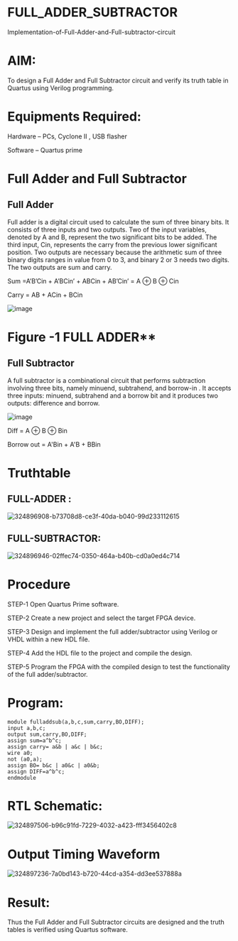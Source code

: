 # FULL_ADDER_SUBTRACTOR

Implementation-of-Full-Adder-and-Full-subtractor-circuit

# AIM:

To design a Full Adder and Full Subtractor circuit and verify its truth table in Quartus using Verilog programming.

# Equipments Required:

Hardware – PCs, Cyclone II , USB flasher

Software – Quartus prime

# Full Adder and Full Subtractor

## Full Adder

Full adder is a digital circuit used to calculate the sum of three binary bits. It consists of three inputs and two outputs. Two of the input variables, denoted by A and B, represent the two significant bits to be added. The third input, Cin, represents the carry from the previous lower significant position. Two outputs are necessary because the arithmetic sum of three binary digits ranges in value from 0 to 3, and binary 2 or 3 needs two digits. The two outputs are sum and carry.

Sum =A’B’Cin + A’BCin’ + ABCin + AB’Cin’ = A ⊕ B ⊕ Cin 

Carry = AB + ACin + BCin

![image](https://github.com/naavaneetha/FULL_ADDER_SUBTRACTOR/assets/154305477/0f30ba51-5ffb-4198-845f-18e054f675e7)

# Figure -1 FULL ADDER**

## Full Subtractor

A full subtractor is a combinational circuit that performs subtraction involving three bits, namely minuend, subtrahend, and borrow-in . It accepts three inputs: minuend, subtrahend and a borrow bit and it produces two outputs: difference and borrow.

![image](https://github.com/naavaneetha/FULL_ADDER_SUBTRACTOR/assets/154305477/02b24f51-ab51-4304-9ad6-7b81ffc1ead5)

Diff = A ⊕ B ⊕ Bin 

Borrow out = A'Bin + A'B + BBin

# Truthtable

## FULL-ADDER :

![324896908-b73708d8-ce3f-40da-b040-99d233112615](https://github.com/ameeshajeffi/FULL_ADDER_SUBTRACTOR/assets/150773598/3c562108-1d86-4d2f-9c36-b60ae87d1af8)

## FULL-SUBTRACTOR:

![324896946-02ffec74-0350-464a-b40b-cd0a0ed4c714](https://github.com/ameeshajeffi/FULL_ADDER_SUBTRACTOR/assets/150773598/e58474a2-be20-41bd-af1d-88a50b4bd5a5)

# Procedure

STEP-1 Open Quartus Prime software.

STEP-2 Create a new project and select the target FPGA device.

STEP-3 Design and implement the full adder/subtractor using Verilog or VHDL within a new HDL file.

STEP-4 Add the HDL file to the project and compile the design.

STEP-5 Program the FPGA with the compiled design to test the functionality of the full adder/subtractor.

# Program:
```
module fulladdsub(a,b,c,sum,carry,BO,DIFF);
input a,b,c;
output sum,carry,BO,DIFF;
assign sum=a^b^c;
assign carry= a&b | a&c | b&c;
wire a0;
not (a0,a);
assign BO= b&c | a0&c | a0&b;
assign DIFF=a^b^c;
endmodule
```
# RTL Schematic:

![324897506-b96c91fd-7229-4032-a423-fff3456402c8](https://github.com/ameeshajeffi/FULL_ADDER_SUBTRACTOR/assets/150773598/f8858097-a861-4d6c-b264-5892196a137b)

# Output Timing Waveform

![324897236-7a0bd143-b720-44cd-a354-dd3ee537888a](https://github.com/ameeshajeffi/FULL_ADDER_SUBTRACTOR/assets/150773598/cc18c9b6-29c7-4305-91f3-b03261c50898)

# Result:

Thus the Full Adder and Full Subtractor circuits are designed and the truth tables is verified using Quartus software.



